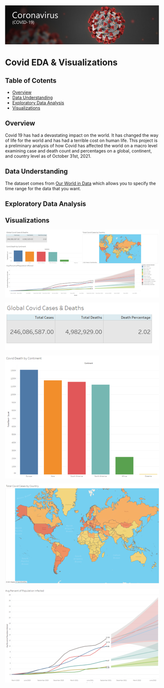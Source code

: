 ![cover image](./Images/covid_cover_image.png)


# Covid EDA & Visualizations

## Table of Cotents

* [Overview](#overview)
* [Data Understanding](#data-understanding)
* [Exploratory Data Analysis](#data-preparation)
* [Visualizations](#model-training-and-testing)

## Overview


Covid 19 has had a devastating impact on the world. It has changed the way of life for the world and has had a terrible cost on human life. This project is a preliminary analysis of how Covid has affected the world on a macro level examining case and death count and percentages on a global, continent, and country level as of October 31st, 2021.


## Data Understanding

The dataset comes from [Our World in Data](https://ourworldindata.org/covid-deaths) which allows you to specify the time range for the data that you want.


## Exploratory Data Analysis



## Visualizations

![visualization dashboard](./Images/covid_dashboard_visualizations.png)

![viz_01](./Images/viz_01.png)

![viz_02](./Images/viz_02.png)

![viz_03](./Images/viz_03.png)

![viz_04](./Images/viz_04.png)







